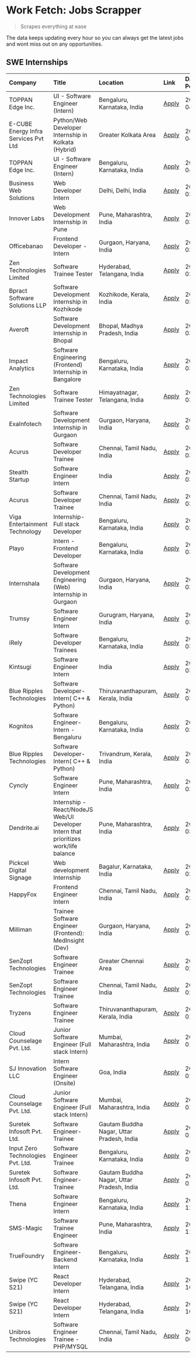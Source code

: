 # Work Fetch: Jobs Scrapper
> Scrapes everything at ease

The data keeps updating every hour so you can always get the latest jobs and wont miss out on any opportunities.

## SWE Internships
<!--START_SECTION:workfetch-->
| Company                              | Title                                                                                | Location                                  | Link                                                                                                                                                                                                                                                                                                | Date Posted   |
|:-------------------------------------|:-------------------------------------------------------------------------------------|:------------------------------------------|:----------------------------------------------------------------------------------------------------------------------------------------------------------------------------------------------------------------------------------------------------------------------------------------------------|:--------------|
| TOPPAN Edge Inc.                     | UI - Software Engineer (Intern)                                                      | Bengaluru, Karnataka, India               | [Apply](https://in.linkedin.com/jobs/view/ui-software-engineer-intern-at-toppan-edge-inc-3879345823?position=29&pageNum=0&refId=9zwMOw8DVGYt5EcHqvL9Fw%3D%3D&trackingId=%2F3GaGY153FeObF6V0RPzIw%3D%3D&trk=public_jobs_jserp-result_search-card)                                                    | 2024-04-02    |
| E-CUBE Energy Infra Services Pvt Ltd | Python/Web Developer Internship in Kolkata (Hybrid)                                  | Greater Kolkata Area                      | [Apply](https://in.linkedin.com/jobs/view/python-web-developer-internship-in-kolkata-hybrid-at-e-cube-energy-infra-services-pvt-ltd-3882160442?position=46&pageNum=0&refId=9zwMOw8DVGYt5EcHqvL9Fw%3D%3D&trackingId=9tSf8FIhkwmjUH5OJBl62A%3D%3D&trk=public_jobs_jserp-result_search-card)           | 2024-04-02    |
| TOPPAN Edge Inc.                     | UI - Software Engineer (Intern)                                                      | Bengaluru, Karnataka, India               | [Apply](https://in.linkedin.com/jobs/view/ui-software-engineer-intern-at-toppan-edge-inc-3879345823?position=4&pageNum=2&refId=qCNyMwIr8tDH%2BNvqhBupfg%3D%3D&trackingId=02Dd5V1uidw%2FZcoKt%2BrTYw%3D%3D&trk=public_jobs_jserp-result_search-card)                                                 | 2024-04-02    |
| Business Web Solutions               | Web Developer Intern                                                                 | Delhi, Delhi, India                       | [Apply](https://in.linkedin.com/jobs/view/web-developer-intern-at-business-web-solutions-3877537626?position=47&pageNum=0&refId=9zwMOw8DVGYt5EcHqvL9Fw%3D%3D&trackingId=KZjg%2F7ZWhmxUZ0GcC%2B1g5w%3D%3D&trk=public_jobs_jserp-result_search-card)                                                  | 2024-03-30    |
| Innover Labs                         | Web Development Internship in Pune                                                   | Pune, Maharashtra, India                  | [Apply](https://in.linkedin.com/jobs/view/web-development-internship-in-pune-at-innover-labs-3875494237?position=11&pageNum=0&refId=9zwMOw8DVGYt5EcHqvL9Fw%3D%3D&trackingId=nO8w3OW48iyWAG3mqxqfoQ%3D%3D&trk=public_jobs_jserp-result_search-card)                                                  | 2024-03-28    |
| Officebanao                          | Frontend Developer - Intern                                                          | Gurgaon, Haryana, India                   | [Apply](https://in.linkedin.com/jobs/view/frontend-developer-intern-at-officebanao-3871265915?position=16&pageNum=0&refId=9zwMOw8DVGYt5EcHqvL9Fw%3D%3D&trackingId=7VPl14c%2FRIlA9ha73cAmgw%3D%3D&trk=public_jobs_jserp-result_search-card)                                                          | 2024-03-28    |
| Zen Technologies Limited             | Software Trainee Tester                                                              | Hyderabad, Telangana, India               | [Apply](https://in.linkedin.com/jobs/view/software-trainee-tester-at-zen-technologies-limited-3872036112?position=14&pageNum=0&refId=9zwMOw8DVGYt5EcHqvL9Fw%3D%3D&trackingId=lp%2FW0Hj0616U%2BSrzM3Vtog%3D%3D&trk=public_jobs_jserp-result_search-card)                                             | 2024-03-27    |
| Bpract Software Solutions LLP        | Software Development Internship in Kozhikode                                         | Kozhikode, Kerala, India                  | [Apply](https://in.linkedin.com/jobs/view/software-development-internship-in-kozhikode-at-bpract-software-solutions-llp-3874054300?position=23&pageNum=0&refId=9zwMOw8DVGYt5EcHqvL9Fw%3D%3D&trackingId=A2C3hvCrZ6kMf0ksau%2BNbQ%3D%3D&trk=public_jobs_jserp-result_search-card)                     | 2024-03-27    |
| Averoft                              | Software Development Internship in Bhopal                                            | Bhopal, Madhya Pradesh, India             | [Apply](https://in.linkedin.com/jobs/view/software-development-internship-in-bhopal-at-averoft-3874051550?position=56&pageNum=0&refId=9zwMOw8DVGYt5EcHqvL9Fw%3D%3D&trackingId=saLE8DBNEksZeYk5fQA16g%3D%3D&trk=public_jobs_jserp-result_search-card)                                                | 2024-03-27    |
| Impact Analytics                     | Software Engineering (Frontend) Internship in Bangalore                              | Bengaluru, Karnataka, India               | [Apply](https://in.linkedin.com/jobs/view/software-engineering-frontend-internship-in-bangalore-at-impact-analytics-3872535077?position=6&pageNum=0&refId=9zwMOw8DVGYt5EcHqvL9Fw%3D%3D&trackingId=ylm8UqmkiO%2F5PUyMnxv9%2BQ%3D%3D&trk=public_jobs_jserp-result_search-card)                        | 2024-03-26    |
| Zen Technologies Limited             | Software Trainee Tester                                                              | Himayatnagar, Telangana, India            | [Apply](https://in.linkedin.com/jobs/view/software-trainee-tester-at-zen-technologies-limited-3872100214?position=12&pageNum=0&refId=9zwMOw8DVGYt5EcHqvL9Fw%3D%3D&trackingId=EUZfDGa%2BDoNuivqnYZIi6Q%3D%3D&trk=public_jobs_jserp-result_search-card)                                               | 2024-03-26    |
| ExaInfotech                          | Software Development Internship in Gurgaon                                           | Gurgaon, Haryana, India                   | [Apply](https://in.linkedin.com/jobs/view/software-development-internship-in-gurgaon-at-exainfotech-3872534185?position=20&pageNum=0&refId=9zwMOw8DVGYt5EcHqvL9Fw%3D%3D&trackingId=%2F14N455g%2B7ixZmy715v5mw%3D%3D&trk=public_jobs_jserp-result_search-card)                                       | 2024-03-26    |
| Acurus                               | Software Developer Trainee                                                           | Chennai, Tamil Nadu, India                | [Apply](https://in.linkedin.com/jobs/view/software-developer-trainee-at-acurus-3871400616?position=27&pageNum=0&refId=9zwMOw8DVGYt5EcHqvL9Fw%3D%3D&trackingId=ivm2etvkqc05FFDf4yCyhg%3D%3D&trk=public_jobs_jserp-result_search-card)                                                                | 2024-03-26    |
| Stealth Startup                      | Software Engineer Intern                                                             | India                                     | [Apply](https://in.linkedin.com/jobs/view/software-engineer-intern-at-stealth-startup-3868406943?position=54&pageNum=0&refId=9zwMOw8DVGYt5EcHqvL9Fw%3D%3D&trackingId=xnuLEDGYU35%2FQ8%2BksYzbxA%3D%3D&trk=public_jobs_jserp-result_search-card)                                                     | 2024-03-26    |
| Acurus                               | Software Developer Trainee                                                           | Chennai, Tamil Nadu, India                | [Apply](https://in.linkedin.com/jobs/view/software-developer-trainee-at-acurus-3871400616?position=2&pageNum=2&refId=qCNyMwIr8tDH%2BNvqhBupfg%3D%3D&trackingId=9EMknLSNbgmdQFyUWUKHzw%3D%3D&trk=public_jobs_jserp-result_search-card)                                                               | 2024-03-26    |
| Viga Entertainment Technology        | Internship-Full stack Developer                                                      | Bengaluru, Karnataka, India               | [Apply](https://in.linkedin.com/jobs/view/internship-full-stack-developer-at-viga-entertainment-technology-3870669789?position=38&pageNum=0&refId=9zwMOw8DVGYt5EcHqvL9Fw%3D%3D&trackingId=EIUY0XhrCh0rFZCsIT%2B9Bw%3D%3D&trk=public_jobs_jserp-result_search-card)                                  | 2024-03-25    |
| Playo                                | Intern - Frontend Developer                                                          | Bengaluru, Karnataka, India               | [Apply](https://in.linkedin.com/jobs/view/intern-frontend-developer-at-playo-3864131172?position=8&pageNum=0&refId=9zwMOw8DVGYt5EcHqvL9Fw%3D%3D&trackingId=Raez2Idj2QpbrRC%2BiOF8CA%3D%3D&trk=public_jobs_jserp-result_search-card)                                                                 | 2024-03-22    |
| Internshala                          | Software Development Engineering (Web) Internship in Gurgaon                         | Gurgaon, Haryana, India                   | [Apply](https://in.linkedin.com/jobs/view/software-development-engineering-web-internship-in-gurgaon-at-internshala-3865617795?position=2&pageNum=0&refId=9zwMOw8DVGYt5EcHqvL9Fw%3D%3D&trackingId=taJbubOIfXtGML6kKrgA5Q%3D%3D&trk=public_jobs_jserp-result_search-card)                            | 2024-03-20    |
| Trumsy                               | Software Engineer Intern                                                             | Gurugram, Haryana, India                  | [Apply](https://in.linkedin.com/jobs/view/software-engineer-intern-at-trumsy-3864795201?position=40&pageNum=0&refId=9zwMOw8DVGYt5EcHqvL9Fw%3D%3D&trackingId=pBCrAiBqu60NrbxOrOcWbA%3D%3D&trk=public_jobs_jserp-result_search-card)                                                                  | 2024-03-20    |
| iRely                                | Software Developer Trainees                                                          | Bengaluru, Karnataka, India               | [Apply](https://in.linkedin.com/jobs/view/software-developer-trainees-at-irely-3860566039?position=4&pageNum=0&refId=9zwMOw8DVGYt5EcHqvL9Fw%3D%3D&trackingId=VtpVGPyX4sC%2BSB3amiX4zQ%3D%3D&trk=public_jobs_jserp-result_search-card)                                                               | 2024-03-18    |
| Kintsugi                             | Software Engineer Intern                                                             | India                                     | [Apply](https://in.linkedin.com/jobs/view/software-engineer-intern-at-kintsugi-3857074071?position=41&pageNum=0&refId=9zwMOw8DVGYt5EcHqvL9Fw%3D%3D&trackingId=rGcQPn862yFdqfn2Ke5h%2BQ%3D%3D&trk=public_jobs_jserp-result_search-card)                                                              | 2024-03-16    |
| Blue Ripples Technologies            | Software Developer- Intern( C++ & Python)                                            | Thiruvananthapuram, Kerala, India         | [Apply](https://in.linkedin.com/jobs/view/software-developer-intern-c%2B%2B-python-at-blue-ripples-technologies-3855594494?position=21&pageNum=0&refId=9zwMOw8DVGYt5EcHqvL9Fw%3D%3D&trackingId=GUVFwQO7YfM2soe%2BQITFgw%3D%3D&trk=public_jobs_jserp-result_search-card)                             | 2024-03-14    |
| Kognitos                             | Software Engineer-Intern -Bengaluru                                                  | Bengaluru, Karnataka, India               | [Apply](https://in.linkedin.com/jobs/view/software-engineer-intern-bengaluru-at-kognitos-3855361239?position=9&pageNum=0&refId=9zwMOw8DVGYt5EcHqvL9Fw%3D%3D&trackingId=OYevXXnIpjN4SvPZzuNu%2Bg%3D%3D&trk=public_jobs_jserp-result_search-card)                                                     | 2024-03-13    |
| Blue Ripples Technologies            | Software Developer- Intern( C++  & Python)                                           | Trivandrum, Kerala, India                 | [Apply](https://in.linkedin.com/jobs/view/software-developer-intern-c%2B%2B-python-at-blue-ripples-technologies-3856150730?position=22&pageNum=0&refId=9zwMOw8DVGYt5EcHqvL9Fw%3D%3D&trackingId=iMyekZzFuelMNRiltOlhcA%3D%3D&trk=public_jobs_jserp-result_search-card)                               | 2024-03-13    |
| Cyncly                               | Software Engineer Intern                                                             | Pune, Maharashtra, India                  | [Apply](https://in.linkedin.com/jobs/view/software-engineer-intern-at-cyncly-3853990178?position=24&pageNum=0&refId=9zwMOw8DVGYt5EcHqvL9Fw%3D%3D&trackingId=qaqtKV5e%2BG5To%2FsLHfAZqw%3D%3D&trk=public_jobs_jserp-result_search-card)                                                              | 2024-03-13    |
| Dendrite.ai                          | Internship - React/NodeJS Web/UI Developer Intern that prioritizes work/life balance | Pune, Maharashtra, India                  | [Apply](https://in.linkedin.com/jobs/view/internship-react-nodejs-web-ui-developer-intern-that-prioritizes-work-life-balance-at-dendrite-ai-3853583200?position=42&pageNum=0&refId=9zwMOw8DVGYt5EcHqvL9Fw%3D%3D&trackingId=6hDyXWOfJ13YS%2B7odRTeBA%3D%3D&trk=public_jobs_jserp-result_search-card) | 2024-03-12    |
| Pickcel Digital Signage              | Web development Internship                                                           | Bagalur, Karnataka, India                 | [Apply](https://in.linkedin.com/jobs/view/web-development-internship-at-pickcel-digital-signage-3849506118?position=60&pageNum=0&refId=9zwMOw8DVGYt5EcHqvL9Fw%3D%3D&trackingId=nkPCBQtejfFtL8HanSQFIA%3D%3D&trk=public_jobs_jserp-result_search-card)                                               | 2024-03-08    |
| HappyFox                             | Frontend Engineer Intern                                                             | Chennai, Tamil Nadu, India                | [Apply](https://in.linkedin.com/jobs/view/frontend-engineer-intern-at-happyfox-3848357951?position=53&pageNum=0&refId=9zwMOw8DVGYt5EcHqvL9Fw%3D%3D&trackingId=pJeniMN%2BIFwj33M7eMth7A%3D%3D&trk=public_jobs_jserp-result_search-card)                                                              | 2024-03-07    |
| Milliman                             | Trainee Software Engineer (Frontend): MedInsight (Dev)                               | Gurgaon, Haryana, India                   | [Apply](https://in.linkedin.com/jobs/view/trainee-software-engineer-frontend-medinsight-dev-at-milliman-3792874280?position=13&pageNum=0&refId=9zwMOw8DVGYt5EcHqvL9Fw%3D%3D&trackingId=ZP6ijYudczIfPaARs%2FgXiA%3D%3D&trk=public_jobs_jserp-result_search-card)                                     | 2024-03-01    |
| SenZopt Technologies                 | Software Engineer Trainee                                                            | Greater Chennai Area                      | [Apply](https://in.linkedin.com/jobs/view/software-engineer-trainee-at-senzopt-technologies-3827688781?position=43&pageNum=0&refId=9zwMOw8DVGYt5EcHqvL9Fw%3D%3D&trackingId=gxzVjw2LKM30EepqXeH2rg%3D%3D&trk=public_jobs_jserp-result_search-card)                                                   | 2024-02-12    |
| SenZopt Technologies                 | Software Engineer Trainee                                                            | Chennai, Tamil Nadu, India                | [Apply](https://in.linkedin.com/jobs/view/software-engineer-trainee-at-senzopt-technologies-3827686880?position=58&pageNum=0&refId=9zwMOw8DVGYt5EcHqvL9Fw%3D%3D&trackingId=PGJSIQgJjByE%2FiDzTAqBtA%3D%3D&trk=public_jobs_jserp-result_search-card)                                                 | 2024-02-12    |
| Tryzens                              | Software Engineer Trainee                                                            | Thiruvananthapuram, Kerala, India         | [Apply](https://in.linkedin.com/jobs/view/software-engineer-trainee-at-tryzens-3809363491?position=45&pageNum=0&refId=9zwMOw8DVGYt5EcHqvL9Fw%3D%3D&trackingId=qSfI5YH7jazMKuplyuVl%2Fg%3D%3D&trk=public_jobs_jserp-result_search-card)                                                              | 2024-01-18    |
| Cloud Counselage Pvt. Ltd.           | Junior Software Engineer (Full stack Intern)                                         | Mumbai, Maharashtra, India                | [Apply](https://in.linkedin.com/jobs/view/junior-software-engineer-full-stack-intern-at-cloud-counselage-pvt-ltd-3803132814?position=34&pageNum=0&refId=9zwMOw8DVGYt5EcHqvL9Fw%3D%3D&trackingId=k9C7hKUhpv2mq1wBJCIJsA%3D%3D&trk=public_jobs_jserp-result_search-card)                              | 2024-01-11    |
| SJ Innovation LLC                    | Intern Software Engineer (Onsite)                                                    | Goa, India                                | [Apply](https://in.linkedin.com/jobs/view/intern-software-engineer-onsite-at-sj-innovation-llc-3799959011?position=51&pageNum=0&refId=9zwMOw8DVGYt5EcHqvL9Fw%3D%3D&trackingId=cwD8B1mkvanel75DDHxOBw%3D%3D&trk=public_jobs_jserp-result_search-card)                                                | 2024-01-11    |
| Cloud Counselage Pvt. Ltd.           | Junior Software Engineer (Full stack Intern)                                         | Mumbai, Maharashtra, India                | [Apply](https://in.linkedin.com/jobs/view/junior-software-engineer-full-stack-intern-at-cloud-counselage-pvt-ltd-3803132814?position=9&pageNum=2&refId=qCNyMwIr8tDH%2BNvqhBupfg%3D%3D&trackingId=yUBUSakh6%2FXlEKd0LTWQbA%3D%3D&trk=public_jobs_jserp-result_search-card)                           | 2024-01-11    |
| Suretek Infosoft Pvt. Ltd.           | Software Engineer-Trainee                                                            | Gautam Buddha Nagar, Uttar Pradesh, India | [Apply](https://in.linkedin.com/jobs/view/software-engineer-trainee-at-suretek-infosoft-pvt-ltd-3800934643?position=31&pageNum=0&refId=9zwMOw8DVGYt5EcHqvL9Fw%3D%3D&trackingId=lk0LJssV7nJJAxQk98yzxg%3D%3D&trk=public_jobs_jserp-result_search-card)                                               | 2024-01-09    |
| Input Zero Technologies Pvt. Ltd.    | Software Engineer Trainee                                                            | Bengaluru, Karnataka, India               | [Apply](https://in.linkedin.com/jobs/view/software-engineer-trainee-at-input-zero-technologies-pvt-ltd-3800927643?position=37&pageNum=0&refId=9zwMOw8DVGYt5EcHqvL9Fw%3D%3D&trackingId=mqI7tlFMyPHXyl4LI9OrjQ%3D%3D&trk=public_jobs_jserp-result_search-card)                                        | 2024-01-09    |
| Suretek Infosoft Pvt. Ltd.           | Software Engineer-Trainee                                                            | Gautam Buddha Nagar, Uttar Pradesh, India | [Apply](https://in.linkedin.com/jobs/view/software-engineer-trainee-at-suretek-infosoft-pvt-ltd-3800934643?position=6&pageNum=2&refId=qCNyMwIr8tDH%2BNvqhBupfg%3D%3D&trackingId=066G7GTfnTMBuJmdvTDwrg%3D%3D&trk=public_jobs_jserp-result_search-card)                                              | 2024-01-09    |
| Thena                                | Software Engineer Intern                                                             | Bengaluru, Karnataka, India               | [Apply](https://in.linkedin.com/jobs/view/software-engineer-intern-at-thena-3778731751?position=25&pageNum=0&refId=9zwMOw8DVGYt5EcHqvL9Fw%3D%3D&trackingId=lS8ambg%2B%2BocZvGj3jzRxdw%3D%3D&trk=public_jobs_jserp-result_search-card)                                                               | 2023-12-05    |
| SMS-Magic                            | Software Trainee Engineer                                                            | Pune, Maharashtra, India                  | [Apply](https://in.linkedin.com/jobs/view/software-trainee-engineer-at-sms-magic-3761409781?position=36&pageNum=0&refId=9zwMOw8DVGYt5EcHqvL9Fw%3D%3D&trackingId=s0d5ZQjrnag2ksj9rS1CZA%3D%3D&trk=public_jobs_jserp-result_search-card)                                                              | 2023-11-16    |
| TrueFoundry                          | Software Engineer-Backend Intern                                                     | Bengaluru, Karnataka, India               | [Apply](https://in.linkedin.com/jobs/view/software-engineer-backend-intern-at-truefoundry-3779508170?position=39&pageNum=0&refId=9zwMOw8DVGYt5EcHqvL9Fw%3D%3D&trackingId=VL5BD1HeQk5KfBkGgsMmxg%3D%3D&trk=public_jobs_jserp-result_search-card)                                                     | 2023-11-10    |
| Swipe (YC S21)                       | React Developer Intern                                                               | Hyderabad, Telangana, India               | [Apply](https://in.linkedin.com/jobs/view/react-developer-intern-at-swipe-yc-s21-3737600089?position=28&pageNum=0&refId=9zwMOw8DVGYt5EcHqvL9Fw%3D%3D&trackingId=FhZd1JP6D9525c3SPH8kcw%3D%3D&trk=public_jobs_jserp-result_search-card)                                                              | 2023-10-13    |
| Swipe (YC S21)                       | React Developer Intern                                                               | Hyderabad, Telangana, India               | [Apply](https://in.linkedin.com/jobs/view/react-developer-intern-at-swipe-yc-s21-3737600089?position=3&pageNum=2&refId=qCNyMwIr8tDH%2BNvqhBupfg%3D%3D&trackingId=5%2BHyGnh0KvFGn33rX04Nuw%3D%3D&trk=public_jobs_jserp-result_search-card)                                                           | 2023-10-13    |
| Unibros Technologies                 | Software Engineer Trainee - PHP/MYSQL                                                | Chennai, Tamil Nadu, India                | [Apply](https://in.linkedin.com/jobs/view/software-engineer-trainee-php-mysql-at-unibros-technologies-3656599241?position=44&pageNum=0&refId=9zwMOw8DVGYt5EcHqvL9Fw%3D%3D&trackingId=RSok6WB2y43eOiuMI%2BUJVA%3D%3D&trk=public_jobs_jserp-result_search-card)                                       | 2023-06-12    |
<!--END_SECTION:workfetch-->
